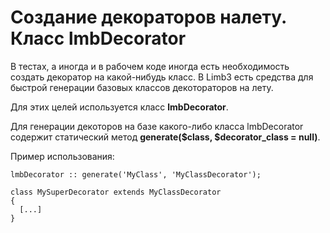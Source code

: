 # Создание декораторов налету. Класс lmbDecorator
В тестах, а иногда и в рабочем коде иногда есть необходимость создать декоратор на какой-нибудь класс. В Limb3 есть средства для быстрой генерации базовых классов декотораторов на лету.

Для этих целей используется класс **lmbDecorator**.

Для генерации декоторов на базе какого-либо класса lmbDecorator содержит статический метод **generate($class, $decorator_class = null)**.

Пример использования:

    lmbDecorator :: generate('MyClass', 'MyClassDecorator');
 
    class MySuperDecorator extends MyClassDecorator
    {
      [...]
    }
